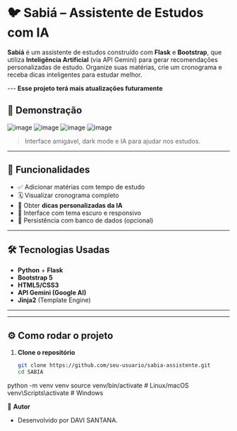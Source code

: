 # 🐦 Sabiá – Assistente de Estudos com IA

**Sabiá** é um assistente de estudos construído com **Flask** e **Bootstrap**, que utiliza **Inteligência Artificial** (via API Gemini) para gerar recomendações personalizadas de estudo. Organize suas matérias, crie um cronograma e receba dicas inteligentes para estudar melhor.

--- **Esse projeto terá mais atualizações futuramente**

## 📸 Demonstração

![image](https://github.com/user-attachments/assets/ab5eafeb-3d37-4497-a68c-f26ced3ebdb3)
![image](https://github.com/user-attachments/assets/713216e5-d6ac-4a53-9435-f6d1a125686b)
![image](https://github.com/user-attachments/assets/60309d0a-3b06-4b97-a2ed-d82d5d84ea9c)
![image](https://github.com/user-attachments/assets/0bdef63a-6929-4b8a-a5de-2208d7baf00f)

> Interface amigável, dark mode e IA para ajudar nos estudos.

---

## 🚀 Funcionalidades

- ✅ Adicionar matérias com tempo de estudo
- 🗓️ Visualizar cronograma completo
- 🤖 Obter **dicas personalizadas da IA**
- 🌙 Interface com tema escuro e responsivo
- 💾 Persistência com banco de dados (opcional)

---

## 🛠️ Tecnologias Usadas

- **Python** + **Flask**
- **Bootstrap 5**
- **HTML5/CSS3**
- **API Gemini (Google AI)**
- **Jinja2** (Template Engine)

---


---

## ⚙️ Como rodar o projeto

1. **Clone o repositório**  
   ```bash
   git clone https://github.com/seu-usuario/sabia-assistente.git
   cd SABIA

python -m venv venv
source venv/bin/activate  # Linux/macOS
venv\Scripts\activate     # Windows



👤 **Autor**
- Desenvolvido por DAVI SANTANA.
